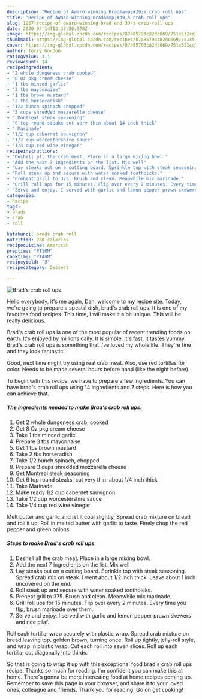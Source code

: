 ```yaml
---
description: "Recipe of Award-winning Brad&amp;#39;s crab roll ups"
title: "Recipe of Award-winning Brad&amp;#39;s crab roll ups"
slug: 1267-recipe-of-award-winning-brad-and-39-s-crab-roll-ups
date: 2020-07-14T12:37:20.678Z
image: https://img-global.cpcdn.com/recipes/87a85793c82dc669/751x532cq70/brads-crab-roll-ups-recipe-main-photo.jpg
thumbnail: https://img-global.cpcdn.com/recipes/87a85793c82dc669/751x532cq70/brads-crab-roll-ups-recipe-main-photo.jpg
cover: https://img-global.cpcdn.com/recipes/87a85793c82dc669/751x532cq70/brads-crab-roll-ups-recipe-main-photo.jpg
author: Terry Gordon
ratingvalue: 3.1
reviewcount: 14
recipeingredient:
- "2 whole dungeness crab cooked"
- "8 Oz pkg cream cheese"
- "1 tbs minced garlic"
- "3 tbs mayonnaise"
- "1 tbs brown mustard"
- "2 tbs horseradish"
- "1/2 bunch spinach chopped"
- "3 cups shredded mozzarella cheese"
- " Montreal steak seasoning"
- "6 top round steaks cut very thin about 14 inch thick"
- " Marinade"
- "1/2 cup cabernet sauvignon"
- "1/2 cup worcestershire sauce"
- "1/4 cup red wine vinegar"
recipeinstructions:
- "Deshell all the crab meat. Place in a large mixing bowl."
- "Add the next 7 ingredients on the list. Mix well"
- "Lay steaks out on a cutting board. Sprinkle top with steak seasoning. Spread crab mix on steak. I went about 1/2 inch thick. Leave about 1 inch uncovered on the end."
- "Roll steak up and secure with water soaked toothpicks."
- "Preheat grill to 375. Brush and clean. Meanwhile mix marinade."
- "Grill roll ups for 15 minutes. Flip over every 2 minutes. Every time you flip, brush marinade over them."
- "Serve and enjoy. I served with garlic and lemon pepper prawn skewers and rice pilaf."
categories:
- Recipe
tags:
- brads
- crab
- roll

katakunci: brads crab roll 
nutrition: 288 calories
recipecuisine: American
preptime: "PT10M"
cooktime: "PT48M"
recipeyield: "3"
recipecategory: Dessert

---
```



![Brad&#39;s crab roll ups](https://img-global.cpcdn.com/recipes/87a85793c82dc669/751x532cq70/brads-crab-roll-ups-recipe-main-photo.jpg)

Hello everybody, it's me again, Dan, welcome to my recipe site. Today, we're going to prepare a special dish, brad&#39;s crab roll ups. It is one of my favorites food recipes. This time, I will make it a bit unique. This will be really delicious.

Brad&#39;s crab roll ups is one of the most popular of recent trending foods on earth. It's enjoyed by millions daily. It is simple, it's fast, it tastes yummy. Brad&#39;s crab roll ups is something that I've loved my whole life. They're fine and they look fantastic.

Good, next time might try using real crab meat. Also, use red tortillas for color. Needs to be made several hours before hand (like the night before).


To begin with this recipe, we have to prepare a few ingredients. You can have brad&#39;s crab roll ups using 14 ingredients and 7 steps. Here is how you can achieve that.

<!--inarticleads1-->

##### The ingredients needed to make Brad&#39;s crab roll ups:

1. Get 2 whole dungeness crab, cooked
1. Get 8 Oz pkg cream cheese
1. Take 1 tbs minced garlic
1. Prepare 3 tbs mayonnaise
1. Get 1 tbs brown mustard
1. Take 2 tbs horseradish
1. Take 1/2 bunch spinach, chopped
1. Prepare 3 cups shredded mozzarella cheese
1. Get  Montreal steak seasoning
1. Get 6 top round steaks, cut very thin. about 1/4 inch thick
1. Take  Marinade
1. Make ready 1/2 cup cabernet sauvignon
1. Take 1/2 cup worcestershire sauce
1. Take 1/4 cup red wine vinegar


Melt butter and garlic and let it cool slightly. Spread crab mixture on bread and roll it up. Roll in melted butter with garlic to taste. Finely chop the red pepper and green onions. 

<!--inarticleads2-->

##### Steps to make Brad&#39;s crab roll ups:

1. Deshell all the crab meat. Place in a large mixing bowl.
1. Add the next 7 ingredients on the list. Mix well
1. Lay steaks out on a cutting board. Sprinkle top with steak seasoning. Spread crab mix on steak. I went about 1/2 inch thick. Leave about 1 inch uncovered on the end.
1. Roll steak up and secure with water soaked toothpicks.
1. Preheat grill to 375. Brush and clean. Meanwhile mix marinade.
1. Grill roll ups for 15 minutes. Flip over every 2 minutes. Every time you flip, brush marinade over them.
1. Serve and enjoy. I served with garlic and lemon pepper prawn skewers and rice pilaf.


Roll each tortilla; wrap securely with plastic wrap. Spread crab mixture on bread leaving top. golden brown, turning once. Roll up tightly, jelly-roll style, and wrap in plastic wrap. Cut each roll into seven slices. Roll up each tortilla; cut diagonally into thirds. 

So that is going to wrap it up with this exceptional food brad&#39;s crab roll ups recipe. Thanks so much for reading. I'm confident you can make this at home. There's gonna be more interesting food at home recipes coming up. Remember to save this page in your browser, and share it to your loved ones, colleague and friends. Thank you for reading. Go on get cooking!
